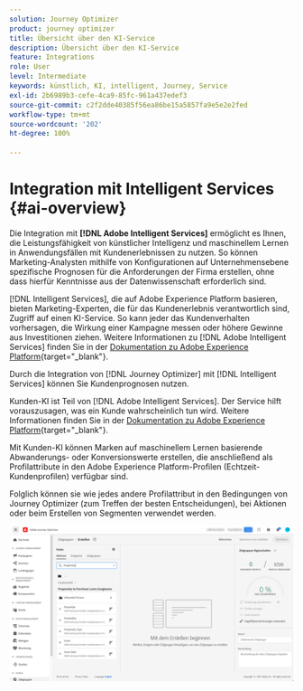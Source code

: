 ```yaml
---
solution: Journey Optimizer
product: journey optimizer
title: Übersicht über den KI-Service
description: Übersicht über den KI-Service
feature: Integrations
role: User
level: Intermediate
keywords: künstlich, KI, intelligent, Journey, Service
exl-id: 2b6989b3-cefe-4ca9-85fc-961a437edef3
source-git-commit: c2f2dde40385f56ea86be15a5857fa9e5e2e2fed
workflow-type: tm+mt
source-wordcount: '202'
ht-degree: 100%

---
```


# Integration mit Intelligent Services {#ai-overview}

Die Integration mit **[!DNL Adobe Intelligent Services]** ermöglicht es Ihnen, die Leistungsfähigkeit von künstlicher Intelligenz und maschinellem Lernen in Anwendungsfällen mit Kundenerlebnissen zu nutzen. So können Marketing-Analysten mithilfe von Konfigurationen auf Unternehmensebene spezifische Prognosen für die Anforderungen der Firma erstellen, ohne dass hierfür Kenntnisse aus der Datenwissenschaft erforderlich sind.

[!DNL Intelligent Services], die auf Adobe Experience Platform basieren, bieten Marketing-Experten, die für das Kundenerlebnis verantwortlich sind, Zugriff auf einen KI-Service. So kann jeder das Kundenverhalten vorhersagen, die Wirkung einer Kampagne messen oder höhere Gewinne aus Investitionen ziehen. Weitere Informationen zu [!DNL Adobe Intelligent Services] finden Sie in der [Dokumentation zu Adobe Experience Platform](https://experienceleague.adobe.com/docs/experience-platform/intelligent-services/home.html?lang=de){target="_blank"}.

Durch die Integration von [!DNL Journey Optimizer] mit [!DNL Intelligent Services] können Sie Kundenprognosen nutzen.

Kunden-KI ist Teil von [!DNL Adobe Intelligent Services]. Der Service hilft vorauszusagen, was ein Kunde wahrscheinlich tun wird. Weitere Informationen finden Sie in der [Dokumentation zu Adobe Experience Platform](https://experienceleague.adobe.com/docs/experience-platform/intelligent-services/customer-ai/overview.html?lang=de){target="_blank"}.

Mit Kunden-KI können Marken auf maschinellem Lernen basierende Abwanderungs- oder Konversionswerte erstellen, die anschließend als Profilattribute in den Adobe Experience Platform-Profilen (Echtzeit-Kundenprofilen) verfügbar sind.

Folglich können sie wie jedes andere Profilattribut in den Bedingungen von Journey Optimizer (zum Treffen der besten Entscheidungen), bei Aktionen oder beim Erstellen von Segmenten verwendet werden.

![](assets/customer-ai.png)

